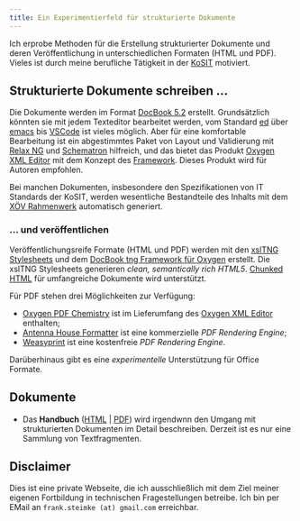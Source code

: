 ```yaml
---
title: Ein Experimentierfeld für strukturierte Dokumente
---
```


Ich erprobe Methoden für die Erstellung strukturierter Dokumente und
deren Veröffentlichung in unterschiedlichen Formaten (HTML und PDF).
Vieles ist durch meine berufliche Tätigkeit in der
[KoSIT](https://www.xoev.de) motiviert.

## Strukturierte Dokumente schreiben …

Die Dokumente werden im Format [DocBook
5.2](https://tdg.docbook.org/tdg/5.2/) erstellt. Grundsätzlich könnten
sie mit jedem Texteditor bearbeitet werden, vom Standard
[ed](https://www.gnu.org/fun/jokes/ed-msg.html) über
[emacs](https://www.gnu.org/software/emacs/manual/html_mono/nxml-mode.html)
bis [VSCode](https://en.wikipedia.org/wiki/Visual_Studio_Code) ist
vieles möglich. Aber für eine komfortable Bearbeitung ist ein
abgestimmtes Paket von Layout und Validierung mit [Relax
NG](https://de.wikipedia.org/wiki/RELAX_NG) und
[Schematron](https://www.schematron.com/) hilfreich, und das bietet
das Produkt [Oxygen XML
Editor](https://www.oxygenxml.com/xml_editor.html) mit dem Konzept des
[Framework](https://www.oxygenxml.com/doc/versions/25.1/ug-editor/glossary/framework.html). Dieses
Produkt wird für Autoren empfohlen.

Bei manchen Dokumenten, insbesondere den Spezifikationen von IT
Standards der KoSIT, werden wesentliche Bestandteile des Inhalts mit
dem [XÖV
Rahmenwerk](https://www.xoev.de/xoev/xoev-produkte/xoev-handbuch-5060)
automatisch generiert.

### … und veröffentlichen
Veröffentlichungsreife Formate (HTML und PDF) werden mit den [xslTNG
Stylesheets](https://xsltng.docbook.org/) und dem [DocBook tng Framework
für Oxygen](https://projekte.kosit.org/steimke/xsltng-kosit/) erstellt.
Die xslTNG Stylesheets generieren *clean, semantically rich HTML5*.
[Chunked
HTML](https://xsltng.docbook.org/guide/2.1.9/ch-using#chunking) für
umfangreiche Dokumente wird unterstützt.

Für PDF stehen drei Möglichkeiten zur Verfügung:

* [Oxygen PDF Chemistry](https://www.oxygenxml.com/chemistry-html-to-pdf-converter.html) ist im Lieferumfang des [Oxygen XML
Editor](https://www.oxygenxml.com/xml_editor.html) enthalten;
* [Antenna House
Formatter](https://www.antennahouse.com/formatter-v7) ist eine kommerzielle *PDF Rendering Engine*;
* [Weasyprint](https://weasyprint.org) ist eine kostenfreie *PDF Rendering Engine*.

Darüberhinaus gibt es eine *experimentelle* Unterstützung für Office Formate.

## Dokumente

- Das **Handbuch** ([HTML](handbuch/index.html) |
  [PDF](handbuch/handbuch.pdf)) wird irgendwnn den Umgang mit
  strukturierten Dokumenten im Detail beschreiben. Derzeit ist es nur
  eine Sammlung von Textfragmenten.

## Disclaimer
Dies ist eine private Webseite, die ich ausschließlich mit dem Ziel
meiner eigenen Fortbildung in technischen Fragestellungen
betreibe. Ich bin per EMail an `frank.steimke (at) gmail.com`
erreichbar.
